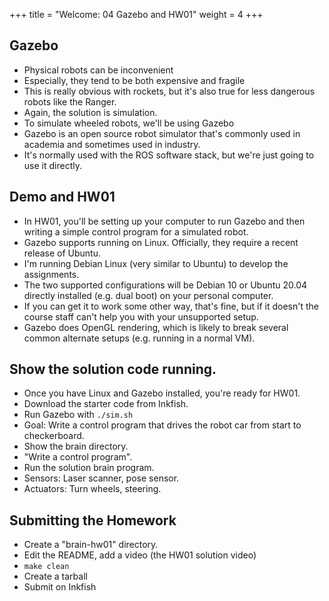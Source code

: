 +++
title = "Welcome: 04 Gazebo and HW01"
weight = 4
+++

## Gazebo

 - Physical robots can be inconvenient
 - Especially, they tend to be both expensive and fragile
 - This is really obvious with rockets, but it's also true for less dangerous
   robots like the Ranger.
 - Again, the solution is simulation.
 - To simulate wheeled robots, we'll be using Gazebo
 - Gazebo is an open source robot simulator that's commonly used in academia and
   sometimes used in industry.
 - It's normally used with the ROS software stack, but we're just going to use
   it directly.

## Demo and HW01

 - In HW01, you'll be setting up your computer to run Gazebo and then writing a
   simple control program for a simulated robot.
 - Gazebo supports running on Linux. Officially, they require a recent release
   of Ubuntu.
 - I'm running Debian Linux (very similar to Ubuntu) to develop the assignments.
 - The two supported configurations will be Debian 10 or Ubuntu 20.04 directly
   installed (e.g. dual boot) on your personal computer.
 - If you can get it to work some other way, that's fine, but if it doesn't the
   course staff can't help you with your unsupported setup.
 - Gazebo does OpenGL rendering, which is likely to break several common
   alternate setups (e.g. running in a normal VM).

## Show the solution code running.

 - Once you have Linux and Gazebo installed, you're ready for HW01.
 - Download the starter code from Inkfish.
 - Run Gazebo with ```./sim.sh```
 - Goal: Write a control program that drives the robot car from start to checkerboard.
 - Show the brain directory.
 - "Write a control program".
 - Run the solution brain program.
 - Sensors: Laser scanner, pose sensor.
 - Actuators: Turn wheels, steering.

## Submitting the Homework

 - Create a "brain-hw01" directory.
 - Edit the README, add a video (the HW01 solution video)
 - ```make clean```
 - Create a tarball
 - Submit on Inkfish

